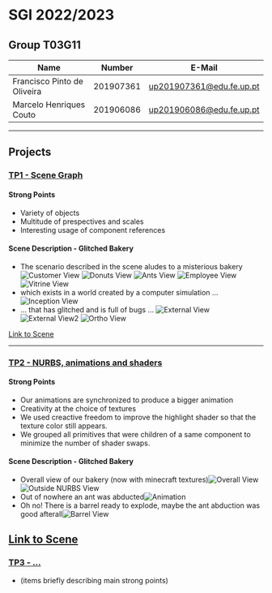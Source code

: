 # SGI 2022/2023

## Group T03G11
| Name                        | Number    | E-Mail                   |
| --------------------------- | --------- | ------------------------ |
| Francisco Pinto de Oliveira | 201907361 | up201907361@edu.fe.up.pt |
| Marcelo Henriques Couto     | 201906086 | up201906086@edu.fe.up.pt |

----

## Projects

### [TP1 - Scene Graph](tp1)

#### Strong Points 
- Variety of objects
- Multitude of prespectives and scales
- Interesting usage of component references

#### Scene Description - Glitched Bakery

- The scenario described in the scene aludes to a misterious bakery ![Customer View](tp1/screenshots/customerView.png) ![Donuts View](tp1/screenshots/donutsView.png) ![Ants View](tp1/screenshots/antsView.png) ![Employee View](tp1/screenshots/employeeView.png) ![Vitrine View](tp1/screenshots/brokenVitrineView.png)
- which exists in a world created by a computer simulation ... ![Inception View](tp1/screenshots/inceptionView.png)
- ... that has glitched and is full of bugs ... ![External View](tp1/screenshots/externalView.png) ![External View2](tp1/screenshots/externalView2.png) ![Ortho View](tp1/screenshots/orthoView.png)

[Link to Scene](tp1/scenes/SGI_TP1_XML_T03_G11_v03.xml)

-----

### [TP2 - NURBS, animations and shaders](tp2)
#### Strong Points
 - Our animations are synchronized to produce a bigger animation
 - Creativity at the choice of textures
 - We used creactive freedom to improve the highlight shader so that the texture color still appears.
 - We grouped all primitives that were children of a same component to minimize the number of shader swaps. 

#### Scene Description - Glitched Bakery
  - Overall view of our bakery (now with minecraft textures)![Overall View](tp2/screenshots/scene-overall.png)
  ![Outside NURBS View](tp2/screenshots/improved-shades.png)
  - Out of nowhere an ant was abducted![Animation](tp2/screenshots/abduction.gif)
  - Oh no! There is a barrel ready to explode, maybe the ant abduction was good afterall![Barrel View](tp2/screenshots/nurbs.png)

[Link to Scene](tp2/scenes/SGI_TP1_XML_T03_G11_v03.xml)
----

### [TP3 - ...](tp3)
- (items briefly describing main strong points)


